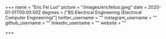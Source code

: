 +++
name = "Eric Fei Luo"
picture = "/images/ericfeiluo.jpeg"
date = 2020-01-01T00:00:00Z
degrees = ["BS Electrical Engineering (Electrical Computer Engineering)"]
twitter_username = ""
instagram_username = ""
github_username = ""
linkedin_username = ""
website = ""

+++
